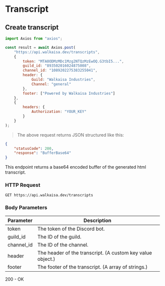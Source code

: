 # Transcript

## Create transcript

```javascript
import Axios from "axios";

const result = await Axios.post(
    "https://api.walkaisa.dev/transcripts",
    {
        token: "MTA0ODMzMDc1Mzg2NTQzMzEwOQ.G3tbI5...",
        guild_id: "893502016024875008",
        channel_id: "1089202275383255041",
        header: {
            Guild: "Walkaisa Industries",
            Channel: "general"
        },
        footer: ["Powered by Walkaisa Industries"]
    },
    {
        headers: {
            Authorization: "YOUR_KEY"
        }
    }
);
```

> The above request returns JSON structured like this:

```json
{
    "statusCode": 200,
    "response": "BufferBase64"
}
```

This endpoint returns a base64 encoded buffer of the generated html transcript.

### HTTP Request

`GET https://api.walkaisa.dev/transcripts`

### Body Parameters

| Parameter  | Description                                                |
| ---------- | ---------------------------------------------------------- |
| token      | The token of the Discord bot.                              |
| guild_id   | The ID of the guild.                                       |
| channel_id | The ID of the channel.                                     |
| header     | The header of the transcript. (A custom key value object.) |
| footer     | The footer of the transcript. (A array of strings.)        |

<aside class="success">
200 - OK
</aside>
